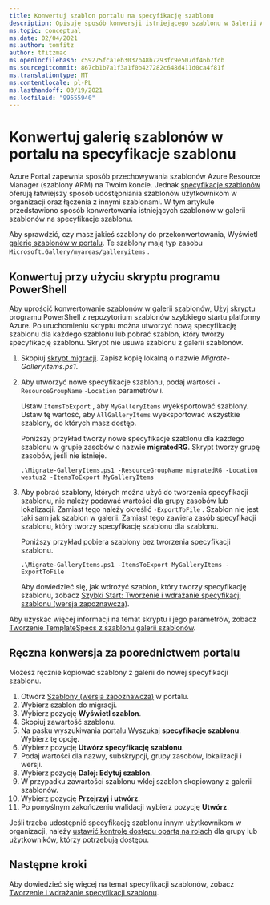 ```yaml
---
title: Konwertuj szablon portalu na specyfikację szablonu
description: Opisuje sposób konwersji istniejącego szablonu w Galerii Azure Portal na specyfikacje szablonu.
ms.topic: conceptual
ms.date: 02/04/2021
ms.author: tomfitz
author: tfitzmac
ms.openlocfilehash: c59275fca1eb3037b48b7293fc9e507df46b7fcb
ms.sourcegitcommit: 867cb1b7a1f3a1f0b427282c648d411d0ca4f81f
ms.translationtype: MT
ms.contentlocale: pl-PL
ms.lasthandoff: 03/19/2021
ms.locfileid: "99555940"
---
```

# <a name="convert-template-gallery-in-portal-to-template-specs"></a>Konwertuj galerię szablonów w portalu na specyfikacje szablonu

Azure Portal zapewnia sposób przechowywania szablonów Azure Resource Manager (szablony ARM) na Twoim koncie. Jednak [specyfikacje szablonów](template-specs.md) oferują łatwiejszy sposób udostępniania szablonów użytkownikom w organizacji oraz łączenia z innymi szablonami. W tym artykule przedstawiono sposób konwertowania istniejących szablonów w galerii szablonów na specyfikacje szablonu.

Aby sprawdzić, czy masz jakieś szablony do przekonwertowania, Wyświetl [galerię szablonów w portalu](https://portal.azure.com/#blade/HubsExtension/BrowseResourceBlade/resourceType/Microsoft.Gallery%2Fmyareas%2Fgalleryitems). Te szablony mają typ zasobu `Microsoft.Gallery/myareas/galleryitems` .

## <a name="convert-with-powershell-script"></a>Konwertuj przy użyciu skryptu programu PowerShell

Aby uprościć konwertowanie szablonów w galerii szablonów, Użyj skryptu programu PowerShell z repozytorium szablonów szybkiego startu platformy Azure. Po uruchomieniu skryptu można utworzyć nową specyfikację szablonu dla każdego szablonu lub pobrać szablon, który tworzy specyfikację szablonu. Skrypt nie usuwa szablonu z galerii szablonów.

1. Skopiuj [skrypt migracji](https://github.com/Azure/azure-quickstart-templates/blob/master/201-templatespec-migrate-create/Migrate-GalleryItems.ps1). Zapisz kopię lokalną o nazwie *Migrate-GalleryItems.ps1*.
1. Aby utworzyć nowe specyfikacje szablonu, podaj wartości `-ResourceGroupName` `-Location` parametrów i. 

   Ustaw `ItemsToExport` , aby `MyGalleryItems` wyeksportować szablony. Ustaw tę wartość, aby `AllGalleryItems` wyeksportować wszystkie szablony, do których masz dostęp.

   Poniższy przykład tworzy nowe specyfikacje szablonu dla każdego szablonu w grupie zasobów o nazwie **migratedRG**. Skrypt tworzy grupę zasobów, jeśli nie istnieje.

   ```azurepowershell
   .\Migrate-GalleryItems.ps1 -ResourceGroupName migratedRG -Location westus2 -ItemsToExport MyGalleryItems
   ```

1. Aby pobrać szablony, których można użyć do tworzenia specyfikacji szablonu, nie należy podawać wartości dla grupy zasobów lub lokalizacji. Zamiast tego należy określić `-ExportToFile` . Szablon nie jest taki sam jak szablon w galerii. Zamiast tego zawiera zasób specyfikacji szablonu, który tworzy specyfikację szablonu dla szablonu.

   Poniższy przykład pobiera szablony bez tworzenia specyfikacji szablonu.

   ```azurepowershell
   .\Migrate-GalleryItems.ps1 -ItemsToExport MyGalleryItems -ExportToFile
   ```

   Aby dowiedzieć się, jak wdrożyć szablon, który tworzy specyfikację szablonu, zobacz [Szybki Start: Tworzenie i wdrażanie specyfikacji szablonu (wersja zapoznawcza)](quickstart-create-template-specs.md).

Aby uzyskać więcej informacji na temat skryptu i jego parametrów, zobacz [Tworzenie TemplateSpecs z szablonu galerii szablonów](https://github.com/Azure/azure-quickstart-templates/tree/master/201-templatespec-migrate-create).

## <a name="manually-convert-through-portal"></a>Ręczna konwersja za poorednictwem portalu

Możesz ręcznie kopiować szablony z galerii do nowej specyfikacji szablonu.

1. Otwórz [Szablony (wersja zapoznawcza)](https://portal.azure.com/#blade/HubsExtension/BrowseResourceBlade/resourceType/Microsoft.Gallery%2Fmyareas%2Fgalleryitems) w portalu.
1. Wybierz szablon do migracji.
1. Wybierz pozycję **Wyświetl szablon**.
1. Skopiuj zawartość szablonu.
1. Na pasku wyszukiwania portalu Wyszukaj **specyfikacje szablonu**. Wybierz tę opcję.
1. Wybierz pozycję **Utwórz specyfikację szablonu**.
1. Podaj wartości dla nazwy, subskrypcji, grupy zasobów, lokalizacji i wersji.
1. Wybierz pozycję **Dalej: Edytuj szablon**.
1. W przypadku zawartości szablonu wklej szablon skopiowany z galerii szablonów.
1. Wybierz pozycję **Przejrzyj i utwórz**.
1. Po pomyślnym zakończeniu walidacji wybierz pozycję **Utwórz**.

Jeśli trzeba udostępnić specyfikację szablonu innym użytkownikom w organizacji, należy [ustawić kontrolę dostępu opartą na rolach](../../role-based-access-control/tutorial-role-assignments-group-powershell.md) dla grupy lub użytkowników, którzy potrzebują dostępu.

## <a name="next-steps"></a>Następne kroki

Aby dowiedzieć się więcej na temat specyfikacji szablonów, zobacz [Tworzenie i wdrażanie specyfikacji szablonu](template-specs.md).
